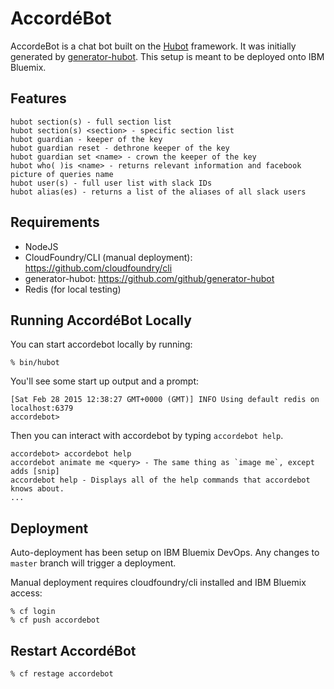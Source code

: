 # AccordéBot

AccordeBot is a chat bot built on the [Hubot][hubot] framework. It was
initially generated by [generator-hubot][generator-hubot]. This setup is meant to be deployed onto IBM Bluemix.

[hubot]: http://hubot.github.com
[generator-hubot]: https://github.com/github/generator-hubot

## Features
```
hubot section(s) - full section list
hubot section(s) <section> - specific section list
hubot guardian - keeper of the key
hubot guardian reset - dethrone keeper of the key
hubot guardian set <name> - crown the keeper of the key
hubot who( )is <name> - returns relevant information and facebook picture of queries name
hubot user(s) - full user list with slack IDs
hubot alias(es) - returns a list of the aliases of all slack users
```

## Requirements
- NodeJS
- CloudFoundry/CLI (manual deployment): https://github.com/cloudfoundry/cli
- generator-hubot: https://github.com/github/generator-hubot
- Redis (for local testing)

## Running AccordéBot Locally

You can start accordebot locally by running:

```
% bin/hubot
```

You'll see some start up output and a prompt:

```
[Sat Feb 28 2015 12:38:27 GMT+0000 (GMT)] INFO Using default redis on localhost:6379
accordebot>
```

Then you can interact with accordebot by typing `accordebot help`.

```
accordebot> accordebot help
accordebot animate me <query> - The same thing as `image me`, except adds [snip]
accordebot help - Displays all of the help commands that accordebot knows about.
...
```

## Deployment

Auto-deployment has been setup on IBM Bluemix DevOps. Any changes to `master` branch will trigger a deployment.

Manual deployment requires cloudfoundry/cli installed and IBM Bluemix access:

```
% cf login
% cf push accordebot
```

## Restart AccordéBot

```
% cf restage accordebot
```
